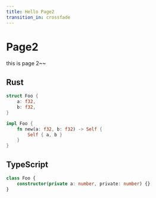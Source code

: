 ```yaml
---
title: Hello Page2
transition_in: crossfade
---
```

# Page2

this is page 2~~


## Rust

```rust
struct Foo {
    a: f32,
    b: f32,
}

impl Foo {
    fn new(a: f32, b: f32) -> Self {
        Self { a, b }
    }
}
```

## TypeScript

```typescript
class Foo {
    constructor(private a: number, private: number) {}
}
```
